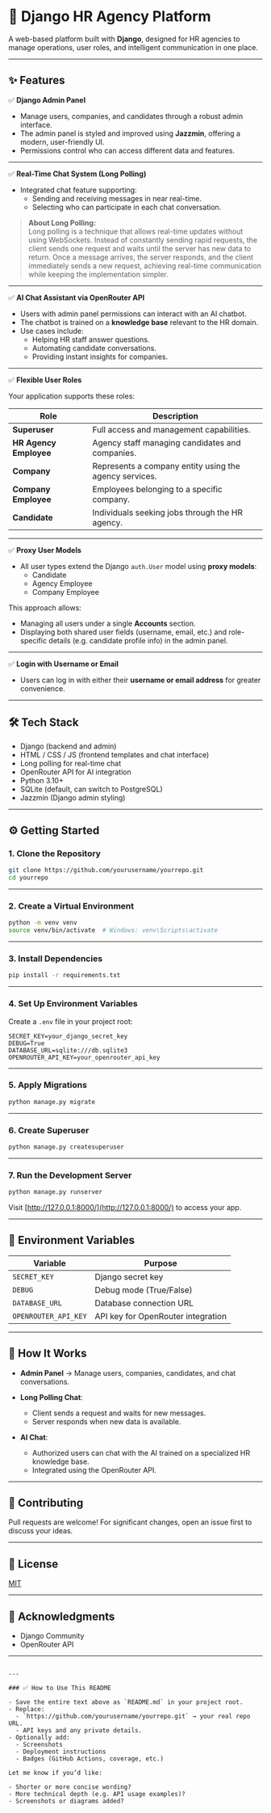 # 💼 Django HR Agency Platform

A web-based platform built with **Django**, designed for HR agencies to manage operations, user roles, and intelligent communication in one place.

---

## ✨ Features

✅ **Django Admin Panel**  
- Manage users, companies, and candidates through a robust admin interface.
- The admin panel is styled and improved using **Jazzmin**, offering a modern, user-friendly UI.
- Permissions control who can access different data and features.

---

✅ **Real-Time Chat System (Long Polling)**  
- Integrated chat feature supporting:
  - Sending and receiving messages in near real-time.
  - Selecting who can participate in each chat conversation.

> **About Long Polling:**  
> Long polling is a technique that allows real-time updates without using WebSockets. Instead of constantly sending rapid requests, the client sends one request and waits until the server has new data to return. Once a message arrives, the server responds, and the client immediately sends a new request, achieving real-time communication while keeping the implementation simpler.

---

✅ **AI Chat Assistant via OpenRouter API**  
- Users with admin panel permissions can interact with an AI chatbot.
- The chatbot is trained on a **knowledge base** relevant to the HR domain.
- Use cases include:
  - Helping HR staff answer questions.
  - Automating candidate conversations.
  - Providing instant insights for companies.

---

✅ **Flexible User Roles**

Your application supports these roles:

| Role                  | Description                                                |
|------------------------|------------------------------------------------------------|
| **Superuser**         | Full access and management capabilities.                   |
| **HR Agency Employee**| Agency staff managing candidates and companies.            |
| **Company**           | Represents a company entity using the agency services.     |
| **Company Employee**  | Employees belonging to a specific company.                 |
| **Candidate**         | Individuals seeking jobs through the HR agency.            |

---

✅ **Proxy User Models**

- All user types extend the Django `auth.User` model using **proxy models**:
  - Candidate
  - Agency Employee
  - Company Employee

This approach allows:
- Managing all users under a single **Accounts** section.
- Displaying both shared user fields (username, email, etc.) and role-specific details (e.g. candidate profile info) in the admin panel.

---

✅ **Login with Username or Email**

- Users can log in with either their **username or email address** for greater convenience.

---

## 🛠️ Tech Stack

- Django (backend and admin)
- HTML / CSS / JS (frontend templates and chat interface)
- Long polling for real-time chat
- OpenRouter API for AI integration
- Python 3.10+
- SQLite (default, can switch to PostgreSQL)
- Jazzmin (Django admin styling)
---

## ⚙️ Getting Started

### 1. Clone the Repository

```bash
git clone https://github.com/yourusername/yourrepo.git
cd yourrepo
````

---

### 2. Create a Virtual Environment

```bash
python -m venv venv
source venv/bin/activate  # Windows: venv\Scripts\activate
```

---

### 3. Install Dependencies

```bash
pip install -r requirements.txt
```

---

### 4. Set Up Environment Variables

Create a `.env` file in your project root:

```
SECRET_KEY=your_django_secret_key
DEBUG=True
DATABASE_URL=sqlite:///db.sqlite3
OPENROUTER_API_KEY=your_openrouter_api_key
```

---

### 5. Apply Migrations

```bash
python manage.py migrate
```

---

### 6. Create Superuser

```bash
python manage.py createsuperuser
```

---

### 7. Run the Development Server

```bash
python manage.py runserver
```

Visit [http://127.0.0.1:8000/](http://127.0.0.1:8000/) to access your app.

---

## 🔐 Environment Variables

| Variable             | Purpose                            |
| -------------------- | ---------------------------------- |
| `SECRET_KEY`         | Django secret key                  |
| `DEBUG`              | Debug mode (True/False)            |
| `DATABASE_URL`       | Database connection URL            |
| `OPENROUTER_API_KEY` | API key for OpenRouter integration |

---

## 💬 How It Works

* **Admin Panel** → Manage users, companies, candidates, and chat conversations.
* **Long Polling Chat**:

  * Client sends a request and waits for new messages.
  * Server responds when new data is available.
* **AI Chat**:

  * Authorized users can chat with the AI trained on a specialized HR knowledge base.
  * Integrated using the OpenRouter API.

---

## 🤝 Contributing

Pull requests are welcome! For significant changes, open an issue first to discuss your ideas.

---

## 📝 License

[MIT](LICENSE)

---

## 📣 Acknowledgments

* Django Community
* OpenRouter API

---

```

---

### ✅ How to Use This README

- Save the entire text above as `README.md` in your project root.
- Replace:
  - `https://github.com/yourusername/yourrepo.git` → your real repo URL.
  - API keys and any private details.
- Optionally add:
  - Screenshots
  - Deployment instructions
  - Badges (GitHub Actions, coverage, etc.)

Let me know if you’d like:

- Shorter or more concise wording?
- More technical depth (e.g. API usage examples)?
- Screenshots or diagrams added?
```
